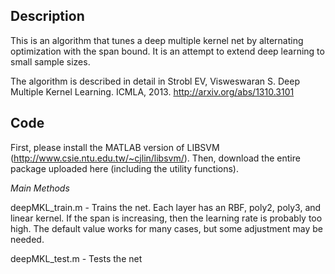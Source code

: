Description
---

This is an algorithm that tunes a deep multiple kernel net by alternating optimization with the span bound. It is an attempt to extend deep learning to small sample sizes.

The algorithm is described in detail in Strobl EV, Visweswaran S. Deep Multiple Kernel Learning. ICMLA, 2013. http://arxiv.org/abs/1310.3101

Code
---

First, please install the MATLAB version of LIBSVM (http://www.csie.ntu.edu.tw/~cjlin/libsvm/). Then, download the entire package uploaded here (including the utility functions).

*Main Methods*

deepMKL_train.m - Trains the net. Each layer has an RBF, poly2, poly3, and linear kernel. If the span is increasing, then the learning rate is probably too high. The default value works for many cases, but some adjustment may be needed.

deepMKL_test.m - Tests the net
